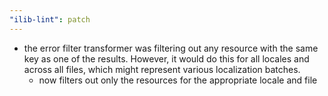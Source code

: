 ```yaml
---
"ilib-lint": patch
---
```


- the error filter transformer was filtering out any resource
  with the same key as one of the results. However, it would do
  this for all locales and across all files, which might represent
  various localization batches.
  - now filters out only the resources for the appropriate
    locale and file
